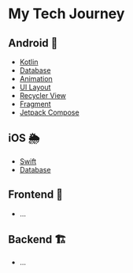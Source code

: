 # My Tech Journey

## Android 🍄

- [Kotlin](Android/Kotlin/README.md)
- [Database](Android/Database/README.md)
- [Animation](Android/Animation/README.md)
- [UI Layout](Android/UILayout/README.md)
- [Recycler View](Android/RecyclerView/README.md)
- [Fragment](Android/Fragment/README.md)
- [Jetpack Compose](Android/JetpackCompose/README.md)

## iOS 🌦

- [Swift](iOS/Swift/README.md)
- [Database](iOS/Database/README.md)

## Frontend 🏢

- ...

## Backend 🏗

- ...
